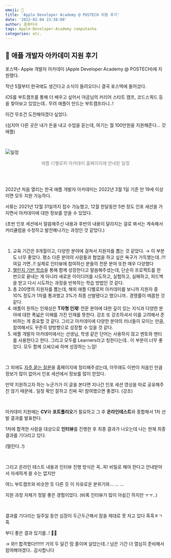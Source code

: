 ```yaml
---
emoji: 🍏
title: 'Apple Developer Academy @ POSTECH 지원 후기'
date: '2022-02-04 23:38:00'
author: 콤퓨타샤
tags: Apple-Developer-Academy computasha
categories: etc.
---
```


## 📃 애플 개발자 아카데미 지원 후기

포스텍- Apple 개발자 아카데미 (Apple Developer Academy @ POSTECH)에 지원했다.

작년 5월부터 한국에도 생긴다고 소식이 들려오더니 결국 포스텍에 들어섰다.

iOS를 부트캠프를 통해 더 배우고 싶어서 야곰님의 커리어 스타트 캠프, 코드스쿼드 등을 찾아보고 있었는데.. 무려 애플이 만드는 부트캠프라니..!

이건 무조건 도전해야겠다 싶었다.

(심지어 다른 곳은 내가 돈을 내고 수업을 듣는데, 여기는 월 100만원을 지원해준다... 갓 애플)

<br>

![일정](/schedule.png)

<div style="text-align:center"><span style="color:gray;">애플 디벨로퍼 아카데미 홈페이지에 안내된 일정</span></div>

<br><br>

2022년 처음 열리는 한국 애플 개발자 아카데미는 2022년 3월 1일 기준 만 19세 이상이면 모두 지원 가능하다.

서류는 2021년 12월 31일까지 접수 가능했고, 12월 한달동안 5번 정도 인포 세션을 가지면서 아카데미에 대한 정보를 얻을 수 있었다.

(초반 인포 세션에서 말씀해주신 내용과 후반의 내용이 달라지는 걸로 봐서는 계속해서 커리큘럼을 수정하고 발전해나가는 과정인 것 같았다.)

<br>

1. 교육 기간은 9개월이고, 다양한 분야에 걸쳐서 지원자를 뽑는 것 같았다. → 이 부분도 너무 좋았다. 평소 다른 분야의 사람들과 협업을 하고 싶은 욕구가 가득했는데..!!! 여길 가면..!! 실제로 인터뷰에 참여하신 분들의 전문 분야 또한 매우 다양했다
2. [챌린지 기반 학습](https://www.challengebasedlearning.org)을 통해 함께 성장한다고 말씀해주셨는데, 단순히 프로젝트를 한 번으로 끝내는 게 아니라 새로운 아이디어를 시도하고, 실험하고, 실패하고, 피드백을 받고 다시 시도하는 과정을 반복하는 학습 방법인 것 같다. 
3. 총 200명의 지원자를 뽑는데, 해외 애플 디벨로퍼 아카데미를 보니까 지원자 중 10% 정도가 1차를 통과했고 3%가 최종 선발됐다고 했으니까.. 경쟁률이 매콤한 것 같다.
4. 애플이 원하는 인재상은 **T자형 인재**! 전문 분야에 대한 깊이 있는 지식과 다양한 분야에 대한 폭넓은 이해를 가진 인재를 뜻한다. 강조 또 강조하셔서 이를 고려해서 준비하는 게 중요할 것 같다. 그리고 아카데미에 다양한 분야의 러너들이 모이는 만큼, 참여해서도 꾸준히 양방향으로 성장할 수 있을 것 같다. 
5. 애플 개발자 아카데미에서는 선생님, 학생 같은 단어는 사용하지 않고 멘토와 멘티를 사용한다고 한다. 그리고 모두를 Learners라고 칭한다는데.. 이 부분이 너무 좋았다. 모두 함께 으쌰으쌰 하며 성장하는 느낌!

<br>

그 외에도 [자주 묻는 질문](https://www.notion.so/For-more-information-on-the-academy-220117-ver-03bc4b9909ce4ee9b541348e7451ff3b)을 홈페이지에 정리해주셨는데, 아무래도 이번이 처음인 만큼 정보가 많이 없어서 인포 세션에서 정보를 많이 얻었다. 

만약 지원하고자 하는 누군가가 이 글을 본다면 지나간 인포 세션 영상을 따로 공유해주진 않기 때문에.. 일정 확인 잘하고 진짜 꼭! 참여했으면 좋겠다. (강조)

<br>

아카데미 지원에는 **CV**와 **포트폴리오**가 필요하고 그 후 **온라인테스트**와 종합해서 1차 선발 결과를 발표한다.

1차에 합격한 사람을 대상으로 **인터뷰**를 진행한 후 최종 결과가 나오는데 나는 현재 최종 결과를 기다리고 있다. 

(떨린다..!)

<br>

그리고 온라인 테스트 내용과 인터뷰 진행 방식은 꼭..꼭! 비밀로 해야 한다고 안내받아서 자세하게 쓸 수는 없지만

여느 부트캠프와 비슷한 듯 다른 듯 이 자유로운 분위기와... ... ...

지원 과정 자체가 정말 좋은 경험이었다. (비록 인터뷰가 많이 아쉽긴 하지만 ㅜㅜ..)

<br>

결과를 기다리는 일주일 동안 심장이 두근두근해서 잠을 제대로 못 자고 있다 흑흑ㅎㄱ흑

부디 좋은 결과 있기를..! 🙏🏻  

→ 와!! 합격했다!!!!!!! 거의 두 달간 맘 졸이며 살았는데..! 남은 기간 더 열심히 준비해서 참여해야겠다.. 감사합니다

<br><br>


```toc

```